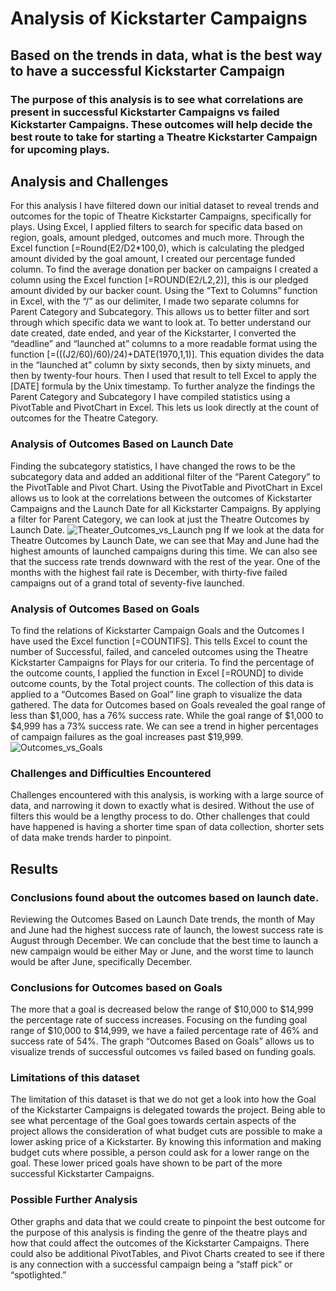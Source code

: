 # Analysis of Kickstarter Campaigns

## Based on the trends in data, what is the best way to have a successful Kickstarter Campaign

### The purpose of this analysis is to see what correlations are present in successful Kickstarter Campaigns vs failed Kickstarter Campaigns. These outcomes will help decide the best route to take for starting a Theatre Kickstarter Campaign for upcoming plays.

## Analysis and Challenges
For this analysis I have filtered down our initial dataset to reveal trends and outcomes for the topic of Theatre Kickstarter Campaigns, specifically for plays. 
Using Excel, I applied filters to search for specific data based on region, goals, amount pledged, outcomes and much more. Through the Excel function [=Round(E2/D2*100,0), which is calculating the pledged amount divided by the goal amount, I created our percentage funded column. To find the average donation per backer on campaigns I created a column using the Excel function [=ROUND(E2/L2,2)], this is our pledged amount divided by our backer count. 
Using the “Text to Columns” function in Excel, with the “/” as our delimiter, I made two separate columns for Parent Category and Subcategory. This allows us to better filter and sort through which specific data we want to look at. 
To better understand our date created, date ended, and year of the Kickstarter, I converted the “deadline” and “launched at” columns to a more readable format using the function [=(((J2/60)/60)/24)+DATE(1970,1,1)]. This equation divides the data in the “launched at” column by sixty seconds, then by sixty minuets, and then by twenty-four hours. Then I used that result to tell Excel to apply the [DATE] formula by the Unix timestamp.
To further analyze the findings the Parent Category and Subcategory I have compiled statistics using a PivotTable and PivotChart in Excel. This lets us look directly at the count of outcomes for the Theatre Category.


### Analysis of Outcomes Based on Launch Date
Finding the subcategory statistics, I have changed the rows to be the subcategory data and added an additional filter of the “Parent Category” to the PivotTable and Pivot Chart.
Using the PivotTable and PivotChart in Excel allows us to look at the correlations between the outcomes of Kickstarter Campaigns and the Launch Date for all Kickstarter Campaigns.
By applying a filter for Parent Category, we can look at just the Theatre Outcomes by Launch Date. 
![Theater_Outcomes_vs_Launch png](https://user-images.githubusercontent.com/103263248/168947682-1e7f21a8-ad76-4e44-b3b1-ed2bbbd7ac3c.png)
If we look at the data for Theatre Outcomes by Launch Date, we can see that May and June had the highest amounts of launched campaigns during this time. We can also see that the success rate trends downward with the rest of the year. One of the months with the highest fail rate is December, with thirty-five failed campaigns out of a grand total of seventy-five launched. 

### Analysis of Outcomes Based on Goals
To find the relations of Kickstarter Campaign Goals and the Outcomes I have used the Excel function [=COUNTIFS]. This tells Excel to count the number of Successful, failed, and canceled outcomes using the Theatre Kickstarter Campaigns for Plays for our criteria. To find the percentage of the outcome counts, I applied the function in Excel [=ROUND] to divide outcome counts, by the Total project counts. The collection of this data is applied to a “Outcomes Based on Goal” line graph to visualize the data gathered. 
The data for Outcomes based on Goals revealed the goal range of less than $1,000, has a 76% success rate. While the goal range of $1,000 to $4,999 has a 73% success rate. We can see a trend in higher percentages of campaign failures as the goal increases past $19,999. 
![Outcomes_vs_Goals](https://user-images.githubusercontent.com/103263248/168947702-a3bfd5ce-b86a-456b-98b9-25936dcfa903.png)

### Challenges and Difficulties Encountered
Challenges encountered with this analysis, is working with a large source of data, and narrowing it down to exactly what is desired. Without the use of filters this would be a lengthy process to do. Other challenges that could have happened is having a shorter time span of data collection, shorter sets of data make trends harder to pinpoint. 



## Results

### Conclusions found about the outcomes based on launch date. 
Reviewing the Outcomes Based on Launch Date trends, the month of May and June had the highest success rate of launch, the lowest success rate is August through December. We can conclude that the best time to launch a new campaign would be either May or June, and the worst time to launch would be after June, specifically December.

### Conclusions for Outcomes based on Goals
The more that a goal is decreased below the range of $10,000 to $14,999 the percentage rate of success increases. Focusing on the funding goal range of $10,000 to $14,999, we have a failed percentage rate of 46% and success rate of 54%. The graph “Outcomes Based on Goals” allows us to visualize trends of successful outcomes vs failed based on funding goals. 

### Limitations of this dataset
The limitation of this dataset is that we do not get a look into how the Goal of the Kickstarter Campaigns is delegated towards the project. Being able to see what percentage of the Goal goes towards certain aspects of the project allows the consideration of what budget cuts are possible to make a lower asking price of a Kickstarter. By knowing this information and making budget cuts where possible, a person could ask for a lower range on the goal. These lower priced goals have shown to be part of the more successful Kickstarter Campaigns. 

### Possible Further Analysis
Other graphs and data that we could create to pinpoint the best outcome for the purpose of this analysis is finding the genre of the theatre plays and how that could affect the outcomes of the Kickstarter Campaigns. There could also be additional PivotTables, and Pivot Charts created to see if there is any connection with a successful campaign being a “staff pick” or “spotlighted.”
